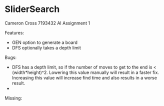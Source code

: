 SliderSearch
============

Cameron Cross 7193432 AI Assignment 1

Features:
- GEN option to generate a board
- DFS optionally takes a depth limit

Bugs:
- DFS has a depth limit, so if the number of moves to get to the end is < (width*height)^2. 
  Lowering this value manually will result in a faster fix. Increasing this value will 
  increase find time and also results in a worse result.
- 

Missing:


